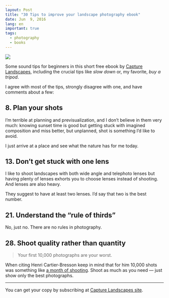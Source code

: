 ```yaml
---
layout: Post
title: "30 Tips to improve your landscape photography ebook"
date: Jun  9, 2016
lang: en
important: true
tags:
  - photography
  - books
---
```


[![](/images/blog/capturelandscapes.jpg)](http://www.capturelandscapes.com/)

Some sound tips for beginners in this short free ebook by [Capture Landscapes](http://www.capturelandscapes.com/), including the crucial tips like *slow down* or, my favorite, *buy a tripod*.

I agree with most of the tips, strongly disagree with one, and have comments about a few:

## 8. Plan your shots

I’m terrible at planning and previsualization, and I don’t believe in them very much: knowing sunset time is good but getting stuck with imagined composition and miss better, but unplanned, shot is something I’d like to avoid.

I just arrive at a place and see what the nature has for me today.

## 13. Don’t get stuck with one lens

I like to shoot landscapes with both wide angle and telephoto lenses but having plenty of lenses exhorts you to choose lenses instead of shooting. And lenses are also heavy.

They suggest to have at least two lenses. I’d say that two is the best number.

## 21. Understand the “rule of thirds”

No, just no. There are no rules in photography.

## 28. Shoot quality rather than quantity

> Your first 10,000 photographs are your worst.

When citing Henri Cartier-Bresson keep in mind that for him 10,000 shots was something like [a month of shooting](http://erickimphotography.com/blog/2014/05/23/debunking-the-myth-of-the-decisive-moment/). Shoot as much as you need — just show only the best photographs.

***

You can get your copy by subscribing at [Capture Landscapes site](http://www.capturelandscapes.com/).
